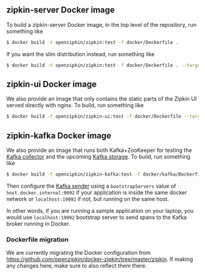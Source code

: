 ## zipkin-server Docker image

To build a zipkin-server Docker image, in the top level of the repository, run something
like

```bash
$ docker build -t openzipkin/zipkin:test -f docker/Dockerfile .
```

If you want the slim distribution instead, run something like

```bash
$ docker build -t openzipkin/zipkin:test -f docker/Dockerfile . --target zipkin-slim
```

## zipkin-ui Docker image

We also provide an image that only contains the static parts of the Zipkin UI served directly with
nginx. To build, run something like

```bash
$ docker build -t openzipkin/zipkin-ui:test -f docker/Dockerfile --target zipkin-ui .
```

## zipkin-kafka Docker image

We also provide an image that runs both Kafka+ZooKeeper for testing the [Kafka collector](https://github.com/openzipkin/zipkin/tree/master/zipkin-collector/kafka)
and the upcoming [Kafka storage](https://github.com/openzipkin-contrib/zipkin-storage-kafka).
To build, run something like

```bash
$ docker build -t openzipkin/zipkin-kafka:test -f docker/kafka/Dockerfile .
```

Then configure the [Kafka sender](https://github.com/openzipkin/zipkin-reporter-java/blob/master/kafka11/src/main/java/zipkin2/reporter/kafka11/KafkaSender.java) using a `bootstrapServers` value of `host.docker.internal:9092` if your application is inside the same docker network or `localhost:19092` if not, but running on the same host.

In other words, if you are running a sample application on your laptop, you would use `localhost:19092` bootstrap server to send spans to the Kafka broker running in Docker.

### Dockerfile migration

We are currently migrating the Docker configuration from https://github.com/openzipkin/docker-zipkin/tree/master/zipkin.
If making any changes here, make sure to also reflect them there.
